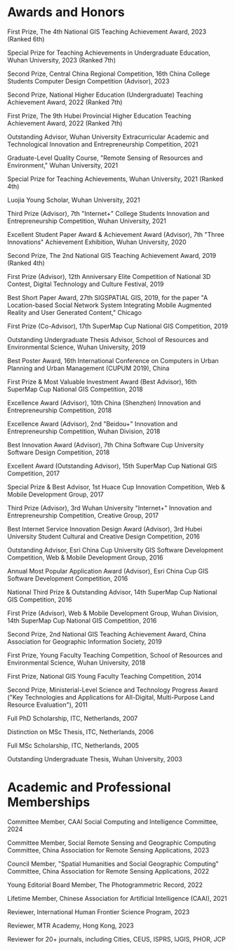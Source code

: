 # Awards and Honors

First Prize, The 4th National GIS Teaching Achievement Award, 2023 (Ranked 6th)

Special Prize for Teaching Achievements in Undergraduate Education, Wuhan University, 2023 (Ranked 7th)

Second Prize, Central China Regional Competition, 16th China College Students Computer Design Competition (Advisor), 2023

Second Prize, National Higher Education (Undergraduate) Teaching Achievement Award, 2022 (Ranked 7th)

First Prize, The 9th Hubei Provincial Higher Education Teaching Achievement Award, 2022 (Ranked 7th)

Outstanding Advisor, Wuhan University Extracurricular Academic and Technological Innovation and Entrepreneurship Competition, 2021

Graduate-Level Quality Course, "Remote Sensing of Resources and Environment," Wuhan University, 2021

Special Prize for Teaching Achievements, Wuhan University, 2021 (Ranked 4th)

Luojia Young Scholar, Wuhan University, 2021

Third Prize (Advisor), 7th "Internet+" College Students Innovation and Entrepreneurship Competition, Wuhan University, 2021

Excellent Student Paper Award & Achievement Award (Advisor), 7th "Three Innovations" Achievement Exhibition, Wuhan University, 2020

Second Prize, The 2nd National GIS Teaching Achievement Award, 2019 (Ranked 4th)

First Prize (Advisor), 12th Anniversary Elite Competition of National 3D Contest, Digital Technology and Culture Festival, 2019

Best Short Paper Award, 27th SIGSPATIAL GIS, 2019, for the paper "A Location-based Social Network System Integrating Mobile Augmented Reality and User Generated Content," Chicago

First Prize (Co-Advisor), 17th SuperMap Cup National GIS Competition, 2019

Outstanding Undergraduate Thesis Advisor, School of Resources and Environmental Science, Wuhan University, 2019

Best Poster Award, 16th International Conference on Computers in Urban Planning and Urban Management (CUPUM 2019), China

First Prize & Most Valuable Investment Award (Best Advisor), 16th SuperMap Cup National GIS Competition, 2018

Excellence Award (Advisor), 10th China (Shenzhen) Innovation and Entrepreneurship Competition, 2018

Excellence Award (Advisor), 2nd "Beidou+" Innovation and Entrepreneurship Competition, Wuhan Division, 2018

Best Innovation Award (Advisor), 7th China Software Cup University Software Design Competition, 2018

Excellent Award (Outstanding Advisor), 15th SuperMap Cup National GIS Competition, 2017

Special Prize & Best Advisor, 1st Huace Cup Innovation Competition, Web & Mobile Development Group, 2017

Third Prize (Advisor), 3rd Wuhan University "Internet+" Innovation and Entrepreneurship Competition, Creative Group, 2017

Best Internet Service Innovation Design Award (Advisor), 3rd Hubei University Student Cultural and Creative Design Competition, 2016

Outstanding Advisor, Esri China Cup University GIS Software Development Competition, Web & Mobile Development Group, 2016

Annual Most Popular Application Award (Advisor), Esri China Cup GIS Software Development Competition, 2016

National Third Prize & Outstanding Advisor, 14th SuperMap Cup National GIS Competition, 2016

First Prize (Advisor), Web & Mobile Development Group, Wuhan Division, 14th SuperMap Cup National GIS Competition, 2016

Second Prize, 2nd National GIS Teaching Achievement Award, China Association for Geographic Information Society, 2019

First Prize, Young Faculty Teaching Competition, School of Resources and Environmental Science, Wuhan University, 2018

First Prize, National GIS Young Faculty Teaching Competition, 2014

Second Prize, Ministerial-Level Science and Technology Progress Award ("Key Technologies and Applications for All-Digital, Multi-Purpose Land Resource Evaluation"), 2011

Full PhD Scholarship, ITC, Netherlands, 2007

Distinction on MSc Thesis, ITC, Netherlands, 2006

Full MSc Scholarship, ITC, Netherlands, 2005

Outstanding Undergraduate Thesis, Wuhan University, 2003

# Academic and Professional Memberships 

Committee Member, CAAI Social Computing and Intelligence Committee, 2024

Committee Member, Social Remote Sensing and Geographic Computing Committee, China Association for Remote Sensing Applications, 2023

Council Member, "Spatial Humanities and Social Geographic Computing" Committee, China Association for Remote Sensing Applications, 2022

Young Editorial Board Member, The Photogrammetric Record, 2022

Lifetime Member, Chinese Association for Artificial Intelligence (CAAI), 2021

Reviewer, International Human Frontier Science Program, 2023

Reviewer, MTR Academy, Hong Kong, 2023

Reviewer for 20+ journals, including Cities, CEUS, ISPRS, IJGIS, PHOR, JCP